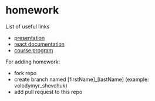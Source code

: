 # homework

List of useful links
* [presentation](https://goo.gl/DMxews)
* [react documentation](https://facebook.github.io/react/docs)
* [course program](https://docs.google.com/document/d/1MMMfnLJ6g6L50wcILlj-0HvZxeqKjs0y-X9Uw5mTNm0/edit)

For adding homework:
* fork repo
* create branch named [firstName]_[lastName] (example: volodymyr_shevchuk)
* add pull request to this repo
